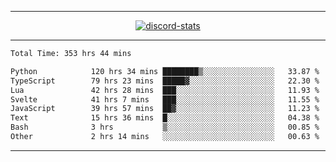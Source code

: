 <a href="https://www.github.com/ripavoid" target="_blank" rel="noreferrer">

-------

<div align='center'>
    <a href='https://discordapp.com/users/825178146797518881'>
        <img align='center' alt='discord-stats' src='https://api.discord-status.me/825178146797518881?nitro&boost=4&gradient=%231e0b1a%2C%23000000%2C%23000000%2C%23160316'></img>
    </a>
</div>

-------

<!--START_SECTION:waka-->

```txt
Total Time: 353 hrs 44 mins

Python            120 hrs 34 mins ████████▒░░░░░░░░░░░░░░░░   33.87 %
TypeScript        79 hrs 23 mins  █████▓░░░░░░░░░░░░░░░░░░░   22.30 %
Lua               42 hrs 28 mins  ███░░░░░░░░░░░░░░░░░░░░░░   11.93 %
Svelte            41 hrs 7 mins   ███░░░░░░░░░░░░░░░░░░░░░░   11.55 %
JavaScript        39 hrs 57 mins  ██▓░░░░░░░░░░░░░░░░░░░░░░   11.23 %
Text              15 hrs 36 mins  █░░░░░░░░░░░░░░░░░░░░░░░░   04.38 %
Bash              3 hrs           ▒░░░░░░░░░░░░░░░░░░░░░░░░   00.85 %
Other             2 hrs 14 mins   ░░░░░░░░░░░░░░░░░░░░░░░░░   00.63 %
```

<!--END_SECTION:waka-->

-------
